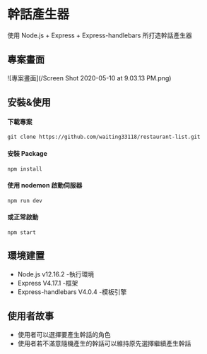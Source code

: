 # 幹話產生器

使用 Node.js + Express + Express-handlebars 所打造幹話產生器

## 專案畫面

![專案畫面](/Screen Shot 2020-05-10 at 9.03.13 PM.png)

## 安裝&使用

#### 下載專案

```
git clone https://github.com/waiting33118/restaurant-list.git
```

#### 安裝 Package

```
npm install
```

#### 使用 nodemon 啟動伺服器

```
npm run dev
```

#### 或正常啟動

```
npm start
```

## 環境建置

- Node.js v12.16.2 -執行環境
- Express V4.17.1 -框架
- Express-handlebars V4.0.4 -模板引擎


## 使用者故事

- 使用者可以選擇要產生幹話的角色
- 使用者若不滿意隨機產生的幹話可以維持原先選擇繼續產生幹話
